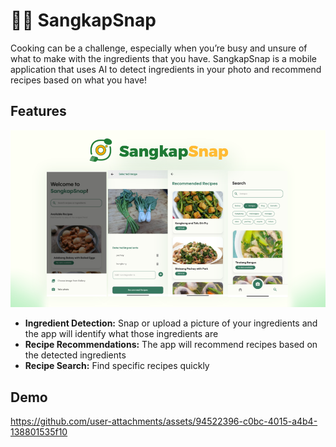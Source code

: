 # 🥗📸 SangkapSnap

Cooking can be a challenge, especially when you’re busy and unsure of what to make with the ingredients that you have. SangkapSnap is a mobile application that uses AI to detect ingredients in your photo and recommend recipes based on what you have!

## Features 
![SangkapSnap UI](SangkapSnap.png)
* **Ingredient Detection:** Snap or upload a picture of your ingredients and the app will identify what those ingredients are
* **Recipe Recommendations:** The app will recommend recipes based on the detected ingredients
* **Recipe Search:** Find specific recipes quickly 

## Demo
https://github.com/user-attachments/assets/94522396-c0bc-4015-a4b4-138801535f10

